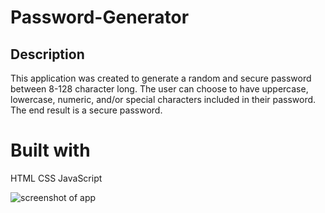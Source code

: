# Password-Generator

## Description 
This application was created to generate a random and secure password between 8-128 character long. The user can choose to have uppercase, lowercase, numeric, and/or special characters included in their password. The end result is a secure password. 

# Built with 
HTML
CSS
JavaScript 

<img src="app.jpeg" alt="screenshot of app">




